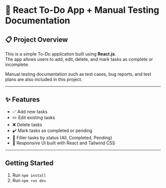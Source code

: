 # 🚀 React To-Do App + Manual Testing Documentation

## 📋 Project Overview

This is a simple To-Do application built using **React.js**.  
The app allows users to add, edit, delete, and mark tasks as complete or incomplete.

Manual testing documentation such as test cases, bug reports, and test plans are also included in this project.

---

## ✨ Features

- ✅ Add new tasks  
- ✏️ Edit existing tasks  
- ❌ Delete tasks  
- ✔️ Mark tasks as completed or pending  
- 🔄 Filter tasks by status (All, Completed, Pending)  
- 📱 Responsive UI built with React and Tailwind CSS  

---





## Getting Started

1. Run `npm install`
2. Run `npm run dev`
